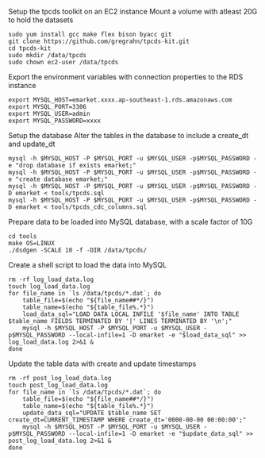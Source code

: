 Setup the tpcds toolkit on an EC2 instance
Mount a volume with atleast 20G to hold the datasets

```
sudo yum install gcc make flex bison byacc git
git clone https://github.com/gregrahn/tpcds-kit.git
cd tpcds-kit
sudo mkdir /data/tpcds
sudo chown ec2-user /data/tpcds
```

Export the environment variables with connection properties to the RDS instance

```
export MYSQL_HOST=emarket.xxxx.ap-southeast-1.rds.amazonaws.com
export MYSQL_PORT=3306
export MYSQL_USER=admin
export MYSQL_PASSWORD=xxxx
```

Setup the database 
Alter the tables in the database to include a create_dt and update_dt

```
mysql -h $MYSQL_HOST -P $MYSQL_PORT -u $MYSQL_USER -p$MYSQL_PASSWORD -e "drop database if exists emarket;"
mysql -h $MYSQL_HOST -P $MYSQL_PORT -u $MYSQL_USER -p$MYSQL_PASSWORD -e "create database emarket;"
mysql -h $MYSQL_HOST -P $MYSQL_PORT -u $MYSQL_USER -p$MYSQL_PASSWORD -D emarket < tools/tpcds.sql
mysql -h $MYSQL_HOST -P $MYSQL_PORT -u $MYSQL_USER -p$MYSQL_PASSWORD -D emarket < tools/tpcds_cdc_columns.sql
```

Prepare data to be loaded into MySQL database, with a scale factor of 10G

```
cd tools
make OS=LINUX
./dsdgen -SCALE 10 -f -DIR /data/tpcds/
```

Create a shell script to load the data into MySQL

```
rm -rf log_load_data.log
touch log_load_data.log
for file_name in `ls /data/tpcds/*.dat`; do
    table_file=$(echo "${file_name##*/}")
    table_name=$(echo "${table_file%.*}")
    load_data_sql="LOAD DATA LOCAL INFILE '$file_name' INTO TABLE $table_name FIELDS TERMINATED BY '|' LINES TERMINATED BY '\n';"
    mysql -h $MYSQL_HOST -P $MYSQL_PORT -u $MYSQL_USER -p$MYSQL_PASSWORD --local-infile=1 -D emarket -e "$load_data_sql" >> log_load_data.log 2>&1 &
done
```


Update the table data with create and update timestamps

```
rm -rf post_log_load_data.log
touch post_log_load_data.log
for file_name in `ls /data/tpcds/*.dat`; do
    table_file=$(echo "${file_name##*/}")
    table_name=$(echo "${table_file%.*}")
    update_data_sql="UPDATE $table_name SET create_dt=CURRENT_TIMESTAMP WHERE create_dt='0000-00-00 00:00:00';"
    mysql -h $MYSQL_HOST -P $MYSQL_PORT -u $MYSQL_USER -p$MYSQL_PASSWORD --local-infile=1 -D emarket -e "$update_data_sql" >> post_log_load_data.log 2>&1 &
done
```
